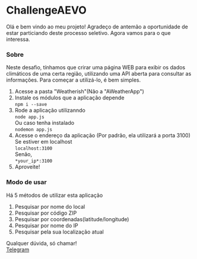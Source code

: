 # ChallengeAEVO
Olá e bem vindo ao meu projeto!
Agradeço de antemão a oportunidade de estar particiando deste processo seletivo.
Agora vamos para o que interessa.

### Sobre
Neste desafio, tínhamos que crirar uma página WEB para exibir os dados climáticos de uma certa região, utilizando uma API aberta para consultar as informações.
Para começar a utilizá-lo, é bem simples.

1. Acesse a pasta "Weatherish"(Não a "AWeatherApp")
1. Instale os módulos que a aplicação depende<br>
  `
  npm i --save
  `
1. Rode a aplicação utilizanndo<br>
  `
  node app.js
  ` <br>
  Ou caso tenha instalado <br>
  `
  nodemon app.js
  `
1. Acesse o endereço da aplicação (Por padrão, ela utilizará a porta 3100)<br>
  Se estiver em localhost<br>
  `
  localhost:3100
  `<br>
  Senão,<br>
  `
  *your_ip*:3100
  `<br>
  1. Aproveite!

### Modo de usar 
Há 5 métodos de utilizar esta aplicação<br>
1. Pesquisar por nome do local<br>
1. Pesquisar por código ZIP<br>
1. Pesquisar por coordenadas(latitude/longitude)<br>
1. Pesquisar por nome do IP<br>
1. Pesquisar pela sua localização atual<br>


Qualquer dúvida, só chamar!<br>
[Telegram](https://t.me/Jacs1809)
  
